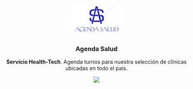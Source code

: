 <div align='center'>
<!-- Logo + Nombre -->
<a href="https://github.com/No-Country/c18-18-n-node-react">
  <img src="/frontend/public/logo.png" alt="Logo Agenda Salud" />
</a>
<h3>Agenda Salud</h3>
<p>
  <strong>Servicio Health-Tech</strong>. Agenda turnos para nuestra selección de clínicas ubicadas en todo el país.
</p>
<a href="https://www.figma.com/design/S8IRQ0yx7Sbzv9NDgaPaVi/NC-AS-Desktop">
  <img src="https://img.shields.io/badge/:badgeContent?style=flat-square&logo=figma&logoColor=green&label=Figma&color=gray" />
</a>
</div>